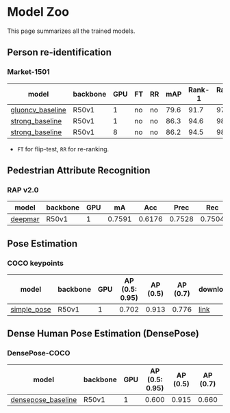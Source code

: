 # Model Zoo

This page summarizes all the trained models.

## Person re-identification

### Market-1501

model | backbone | GPU | FT | RR | mAP | Rank-1 | Rank-5 | Rank-10 | download
---|---|---|---|---|---|---|---|---|---
[gluoncv_baseline](https://github.com/kbyran/poi/tree/master/configs/reid_strong_baseline/gluoncv_baseline_market1501_r50v1_xent.py) | R50v1 | 1 | no | no | 79.6 | 91.7 | 97.0 | 98.1 | [link](https://drive.google.com/open?id=1uu2Zjn4dg_a0IOsiz762zDFrAqArUjgI)
[strong_baseline](https://github.com/kbyran/poi/tree/master/configs/strong_baseline_market1501_r50v1_xent_tri_cent.py) | R50v1 | 1 | no | no | 86.3 | 94.6 | 98.3 | 99.1 | [link](https://drive.google.com/open?id=1mGd5jydVG6RpWyjLIWh_RPsBfNDIrxhO)
[strong_baseline](https://github.com/kbyran/poi/tree/master/configs/strong_baseline_market1501_r50v1_xent_tri_cent_gpu8.py) | R50v1 | 8 | no | no | 86.2 | 94.5 | 98.3 | 98.9 | /

- `FT` for flip-test, `RR` for re-ranking.

## Pedestrian Attribute Recognition

### RAP v2.0

model | backbone | GPU | mA | Acc | Prec | Rec | F1 | download
---|---|---|---|---|---|---|---|---
[deepmar](https://github.com/kbyran/poi/tree/master/configs/attr_deepmar/deepmar_rapv2_r50v1.py) | R50v1 | 1 | 0.7591 | 0.6176 | 0.7528 | 0.7504 | 0.7516 | [link](https://drive.google.com/open?id=1sLnBEntq9Q5uHR4ZUUSoQA3cJ6KvGvjh)

## Pose Estimation

### COCO keypoints

model | backbone | GPU | AP (0.5: 0.95) | AP (0.5) | AP (0.7) | download
---|---|---|---|---|---|---
[simple_pose](https://github.com/kbyran/poi/tree/master/configs/pose_simple_baseline/simple_pose_r50v1.py) | R50v1 | 1 | 0.702 | 0.913 | 0.776 | [link](https://drive.google.com/open?id=1Z5ljl9BQefCuS87TSPrSLD8isoyL0pQ-)

## Dense Human Pose Estimation (DensePose)

### DensePose-COCO

model | backbone | GPU | AP (0.5: 0.95) | AP (0.5) | AP (0.7) | AP (medium) | AP (large) | download
---|---|---|---|---|---|---|---|---
[densepose_baseline](https://github.com/kbyran/poi/tree/master/configs/densepose_baseline/dense_pose_r50v1.py) | R50v1 | 1 | 0.600 | 0.915 | 0.660 | 0.636 | 0.607 | [link](https://drive.google.com/open?id=1sPjXvXfR3793JQcwAGCzatISWaHzLD2V)
